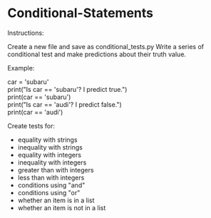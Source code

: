 # Conditional-Statements

Instructions:

Create a new file and save as conditional_tests.py
Write a series of conditional test and make predictions about their truth value.

Example:

  car = 'subaru'    
  print("Is car == 'subaru'? I predict true.")  
  print(car == 'subaru')  
  print("Is car == 'audi'? I predict false.")  
  print(car == 'audi')  
  
Create tests for:
  * equality with strings
  * inequality with strings
  * equality with integers
  * inequality with integers
  * greater than with integers
  * less than with integers
  * conditions using "and"
  * conditions using "or"
  * whether an item is in a list
  * whether an item is not in a list
